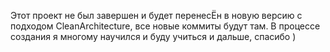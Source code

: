 Этот проект не был завершен и будет перенесЁн в новую версию с подходом CleanArchitecture, все новые коммиты будут там. В процессе создания я многому научился и буду учиться и дальше, спасибо )
